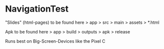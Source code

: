 # NavigationTest

"Slides" (html-pages) to be found here > app > src > main > assets > *.html


Apk to be found here > app > build > outputs > apk > release

Runs best on Big-Screen-Devices like the Pixel C
